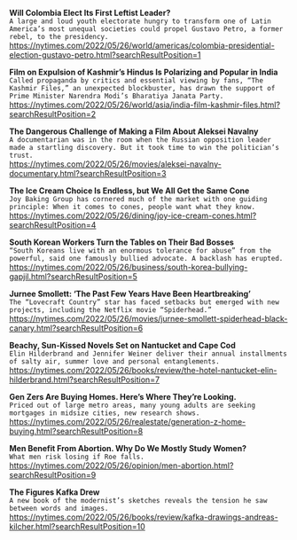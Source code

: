 **Will Colombia Elect Its First Leftist Leader?**\
`A large and loud youth electorate hungry to transform one of Latin America’s most unequal societies could propel Gustavo Petro, a former rebel, to the presidency.`\
https://nytimes.com/2022/05/26/world/americas/colombia-presidential-election-gustavo-petro.html?searchResultPosition=1

**Film on Expulsion of Kashmir’s Hindus Is Polarizing and Popular in India**\
`Called propaganda by critics and essential viewing by fans, “The Kashmir Files,” an unexpected blockbuster, has drawn the support of Prime Minister Narendra Modi’s Bharatiya Janata Party.`\
https://nytimes.com/2022/05/26/world/asia/india-film-kashmir-files.html?searchResultPosition=2

**The Dangerous Challenge of Making a Film About Aleksei Navalny**\
`A documentarian was in the room when the Russian opposition leader made a startling discovery. But it took time to win the politician’s trust.`\
https://nytimes.com/2022/05/26/movies/aleksei-navalny-documentary.html?searchResultPosition=3

**The Ice Cream Choice Is Endless, but We All Get the Same Cone**\
`Joy Baking Group has cornered much of the market with one guiding principle: When it comes to cones, people want what they know.`\
https://nytimes.com/2022/05/26/dining/joy-ice-cream-cones.html?searchResultPosition=4

**South Korean Workers Turn the Tables on Their Bad Bosses**\
`“South Koreans live with an enormous tolerance for abuse” from the powerful, said one famously bullied advocate. A backlash has erupted.`\
https://nytimes.com/2022/05/26/business/south-korea-bullying-gapjil.html?searchResultPosition=5

**Jurnee Smollett: ‘The Past Few Years Have Been Heartbreaking’**\
`The “Lovecraft Country” star has faced setbacks but emerged with new projects, including the Netflix movie “Spiderhead.”`\
https://nytimes.com/2022/05/26/movies/jurnee-smollett-spiderhead-black-canary.html?searchResultPosition=6

**Beachy, Sun-Kissed Novels Set on Nantucket and Cape Cod**\
`Elin Hilderbrand and Jennifer Weiner deliver their annual installments of salty air, summer love and personal entanglements.`\
https://nytimes.com/2022/05/26/books/review/the-hotel-nantucket-elin-hilderbrand.html?searchResultPosition=7

**Gen Zers Are Buying Homes. Here’s Where They’re Looking.**\
`Priced out of large metro areas, many young adults are seeking mortgages in midsize cities, new research shows.`\
https://nytimes.com/2022/05/26/realestate/generation-z-home-buying.html?searchResultPosition=8

**Men Benefit From Abortion. Why Do We Mostly Study Women?**\
`What men risk losing if Roe falls.`\
https://nytimes.com/2022/05/26/opinion/men-abortion.html?searchResultPosition=9

**The Figures Kafka Drew**\
`A new book of the modernist’s sketches reveals the tension he saw between words and images.`\
https://nytimes.com/2022/05/26/books/review/kafka-drawings-andreas-kilcher.html?searchResultPosition=10

